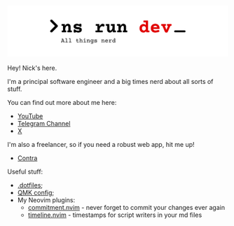 ![Logo](./assets/GitHub.png)

Hey! Nick's here.

I'm a principal software engineer and a big times nerd about all sorts of stuff.

You can find out more about me here:
- [YouTube](https://youtube.com/@NSKriabinDev)
- [Telegram Channel](https://t.me/nick_skriabeen)
- [X](https://x.com/nick_skriabin)

I'm also a freelancer, so if you need a robust web app, hit me up!
- [Contra](https://contra.com/nick_skriabin_a0upqrro)

Useful stuff:
- [.dotfiles](https://github.com/nick-skriabin/dotfiles);
- [QMK config](https://github.com/nick-skriabin/qmk-config);
- My Neovim plugins:
  * [commitment.nvim](github.com/nick-skriabin/commitment.nvim) - never forget to commit your changes ever again
  * [timeline.nvim](github.com/nick-skriabin/timeline.nvim) - timestamps for script writers in your md files
